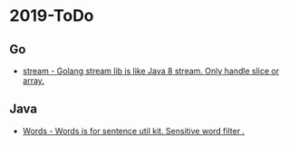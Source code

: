 # 2019-ToDo

## Go

- [stream - Golang stream lib is like Java 8 stream. Only handle slice or array. ](https://github.com/yale8848/stream)

## Java

- [Words - Words is for sentence util kit. Sensitive word filter . ](https://github.com/yale8848/Words)
